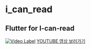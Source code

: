 # i_can_read

Flutter for I-can-read
---
[![Video Label](https://github.com/I-can-read/Flutter/assets/80687212/2fef7d64-723c-4795-bb72-5a4fef15f202)](https://www.youtube.com/embed/A3SwAT1Q2FM)
[YOUTUBE 영상 보러가기](https://www.youtube.com/embed/A3SwAT1Q2FM)
